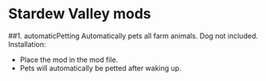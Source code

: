# Stardew Valley mods

##1. automaticPetting
Automatically pets all farm animals. Dog not included. 
Installation:
- Place the mod in the mod file.
- Pets will automatically be petted after waking up.
